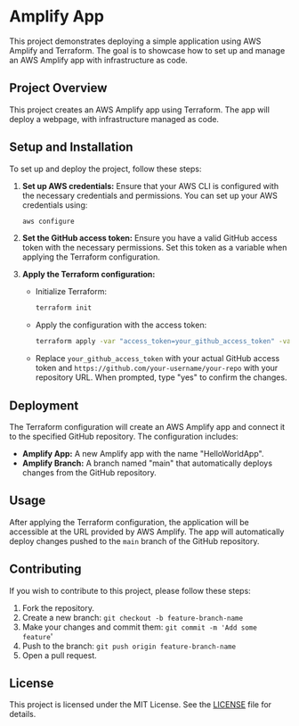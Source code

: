 # Amplify App

This project demonstrates deploying a simple application using AWS Amplify and Terraform. The goal is to showcase how to set up and manage an AWS Amplify app with infrastructure as code.

## Project Overview

This project creates an AWS Amplify app using Terraform. The app will deploy a webpage, with infrastructure managed as code.

## Setup and Installation

To set up and deploy the project, follow these steps:

1. **Set up AWS credentials:**
   Ensure that your AWS CLI is configured with the necessary credentials and permissions. You can set up your AWS credentials using:
   ```bash
   aws configure
   ```

2. **Set the GitHub access token:**
   Ensure you have a valid GitHub access token with the necessary permissions. Set this token as a variable when applying the Terraform configuration.

3. **Apply the Terraform configuration:**
   - Initialize Terraform:
     ```bash
     terraform init
     ```
   - Apply the configuration with the access token:
     ```bash
     terraform apply -var "access_token=your_github_access_token" -var "repo=https://github.com/your-username/your-repo"
     ```
   - Replace `your_github_access_token` with your actual GitHub access token and `https://github.com/your-username/your-repo` with your repository URL. When prompted, type "yes" to confirm the changes.


## Deployment

The Terraform configuration will create an AWS Amplify app and connect it to the specified GitHub repository. The configuration includes:

- **Amplify App:** A new Amplify app with the name "HelloWorldApp".
- **Amplify Branch:** A branch named "main" that automatically deploys changes from the GitHub repository.

## Usage

After applying the Terraform configuration, the application will be accessible at the URL provided by AWS Amplify. The app will automatically deploy changes pushed to the `main` branch of the GitHub repository.

## Contributing

If you wish to contribute to this project, please follow these steps:

1. Fork the repository.
2. Create a new branch: ```git checkout -b feature-branch-name```
3. Make your changes and commit them: ```git commit -m 'Add some feature```'
4. Push to the branch: ```git push origin feature-branch-name```
5. Open a pull request.

## License

This project is licensed under the MIT License. See the [LICENSE](LICENSE) file for details.

